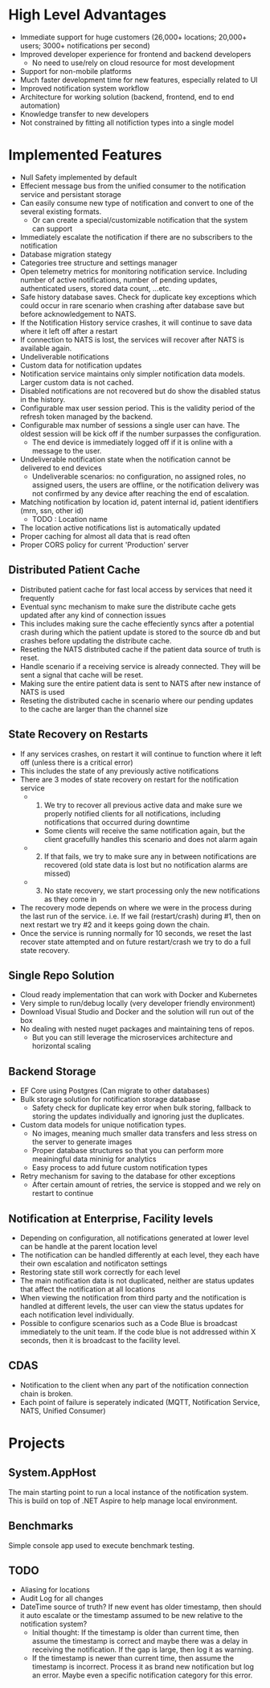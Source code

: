 # High Level Advantages
* Immediate support for huge customers (26,000+ locations; 20,000+ users; 3000+ notifications per second)
* Improved developer experience for frontend and backend developers
  * No need to use/rely on cloud resource for most development
* Support for non-mobile platforms
* Much faster development time for new features, especially related to UI
* Improved notification system workflow
* Architecture for working solution (backend, frontend, end to end automation)
* Knowledge transfer to new developers
* Not constrained by fitting all notifiction types into a single model

# Implemented Features
* Null Safety implemented by default
* Effecient message bus from the unified consumer to the notification service and persistant storage
* Can easily consume new type of notification and convert to one of the several existing formats.
  * Or can create a special/customizable notification that the system can support
* Immediately escalate the notification if there are no subscribers to the notification
* Database migration stategy
* Categories tree structure and settings manager
* Open telemetry metrics for monitoring notification service. Including number of active notifications, number of pending updates, authenticated users, stored data count, ...etc.
* Safe history database saves. Check for duplicate key exceptions which could occur in rare scenario when crashing after database save but before acknowledgement to NATS.
* If the Notification History service crashes, it will continue to save data where it left off after a restart
* If connection to NATS is lost, the services will recover after NATS is available again.
* Undeliverable notifications
* Custom data for notification updates
* Notification service maintains only simpler notification data models. Larger custom data is not cached.
* Disabled notifications are not recovered but do show the disabled status in the history.
* Configurable max user session period. This is the validity period of the refresh token managed by the backend.
* Configurable max number of sessions a single user can have. The oldest session will be kick off if the number surpasses the configuration.
  * The end device is immediately logged off if it is online with a message to the user.
* Undeliverable notification state when the notification cannot be delivered to end devices
  * Undeliverable scenarios: no configuration, no assigned roles, no assigned users, the users are offline, or the notification delivery was not confirmed by any device after reaching the end of escalation.
* Matching notification by location id, patent internal id, patient identifiers (mrn, ssn, other id)
  * TODO : Location name
* The location active notifications list is automatically updated
* Proper caching for almost all data that is read often
* Proper CORS policy for current 'Production' server

## Distributed Patient Cache
* Distributed patient cache for fast local access by services that need it frequently
* Eventual sync mechanism to make sure the distribute cache gets updated after any kind of connection issues
* This includes making sure the cache effeciently syncs after a potential crash during which the patient update is stored to the source db and but crashes before updating the distribute cache.
* Reseting the NATS distributed cache if the patient data source of truth is reset.
* Handle scenario if a receiving service is already connected. They will be sent a signal that cache will be reset.
* Making sure the entire patient data is sent to NATS after new instance of NATS is used
* Reseting the distributed cache in scenario where our pending updates to the cache are larger than the channel size

## State Recovery on Restarts
* If any services crashes, on restart it will continue to function where it left off (unless there is a critical error)
* This includes the state of any previously active notifications
* There are 3 modes of state recovery on restart for the notification service
  * 1. We try to recover all previous active data and make sure we properly notified clients for all notifications, including notifications that occurred during downtime
    * Some clients will receive the same notification again, but the client gracefullly handles this scenario and does not alarm again
  * 2. If that fails, we try to make sure any in between notifications are recovered (old state data is lost but no notification alarms are missed)
  * 3. No state recovery, we start processing only the new notifications as they come in
* The recovery mode depends on where we were in the process during the last run of the service. i.e. If we fail (restart/crash) during #1, then on next restart we try #2 and it keeps going down the chain.
* Once the service is running normally for 10 seconds, we reset the last recover state attempted and on future restart/crash we try to do a full state recovery.

## Single Repo Solution
* Cloud ready implementation that can work with Docker and Kubernetes
* Very simple to run/debug locally (very developer friendly environment)
* Download Visual Studio and Docker and the solution will run out of the box
* No dealing with nested nuget packages and maintaining tens of repos.
  * But you can still leverage the microservices architecture and horizontal scaling

## Backend Storage
* EF Core using Postgres (Can migrate to other databases)
* Bulk storage solution for notification storage database
  * Safety check for duplicate key error when bulk storing, fallback to storing the updates individually and ignoring just the duplicates.
* Custom data models for unique notification types.
  * No images, meaning much smaller data transfers and less stress on the server to generate images
  * Proper database structures so that you can perform more meainingful data mininig for analytics
  * Easy process to add future custom notification types
* Retry mechanism for saving to the database for other exceptions
  * After certain amount of retries, the service is stopped and we rely on restart to continue

## Notification at Enterprise, Facility levels
* Depending on configuration, all notifications generated at lower level can be handle at the parent location level
* The notification can be handled differently at each level, they each have their own escalation and notificaton settings
* Restoring state still work correctly for each level
* The main notification data is not duplicated, neither are status updates that affect the notification at all locations
* When viewing the notification from third party and the notification is handled at different levels, the user can view the status updates for each notification level individually.
* Possible to configure scenarios such as a Code Blue is broadcast immediately to the unit team. If the code blue is not addressed within X seconds, then it is broadcast to the facility level.

## CDAS
* Notification to the client when any part of the notification connection chain is broken.
* Each point of failure is seperately indicated (MQTT, Notification Service, NATS, Unified Consumer)

# Projects
## System.AppHost
The main starting point to run a local instance of the notification system. This is build on top of .NET Aspire to help manage local environment.

## Benchmarks
Simple console app used to execute benchmark testing.

## TODO
* Aliasing for locations
* Audit Log for all changes
* DateTime source of truth? If new event has older timestamp, then should it auto escalate or the timestamp assumed to be new relative to the notification system?
  * Initial thought: If the timestamp is older than current time, then assume the timestamp is correct and maybe there was a delay in receiving the notification. If the gap is large, then log it as warning.
  * If the timestamp is newer than current time, then assume the timestamp is incorrect. Process it as brand new notification but log an error. Maybe even a specific notification category for this error.